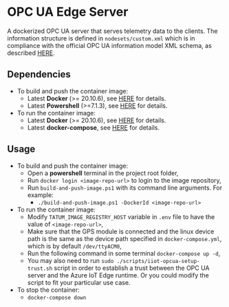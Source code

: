 # OPC UA Edge Server
A dockerized OPC UA server that serves telemetry data to the clients. The information structure is defined in `nodesets/custom.xml` which is in compliance with the official OPC UA information model XML schema, as described [HERE](https://reference.opcfoundation.org/v104/Core/docs/Part6/F.1/).

## Dependencies
* To build and push the container image:
  * Latest **Docker** (>= 20.10.6), see [HERE](https://docs.docker.com/get-docker/) for details.
  * Latest **Powershell** (>=7.1.3), see [HERE](https://docs.microsoft.com/en-us/powershell/scripting/install/installing-powershell?view=powershell-7.1) for details.
* To run the container image:
  * Latest **Docker** (>= 20.10.6), see [HERE](https://docs.docker.com/get-docker/) for details.
  * Latest **docker-compose**, see [HERE](https://github.com/docker/compose#using-pip) for details.

## Usage
* To build and push the container image:
  * Open a **powershell** terminal in the project root folder,
  * Run `docker login <image-repo-url>` to login to the image repository,
  * Run `build-and-push-image.ps1` with its command line arguments. For example:
    * `./build-and-push-image.ps1 -DockerId <image-repo-url>`
* To run the container image:
  * Modify `TATUM_IMAGE_REGISTRY_HOST` variable in `.env` file to have the value of `<image-repo-url>`,
  * Make sure that the GPS module is connected and the linux device path is the same as the device path specified in `docker-compose.yml`, which is by default `/dev/ttyACM0`,
  * Run the following command in some terminal `docker-compose up -d`,
  * You may also need to run `sudo ./scripts/iiot-opcua-setup-trust.sh` script in order to establish a trust between the OPC UA server and the Azure IoT Edge runtime. Or you could modify the script to fit your particular use case.
* To stop the container:
  * `docker-compose down`
